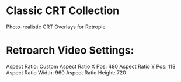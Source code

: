 # Classic CRT Collection
Photo-realistic CRT Overlays for Retropie

# Retroarch Video Settings:
Aspect Ratio: Custom
Aspect Ratio X Pos: 480
Aspect Ratio Y Pos: 118
Aspect Ratio Width: 960
Aspect Ratio Height: 720
